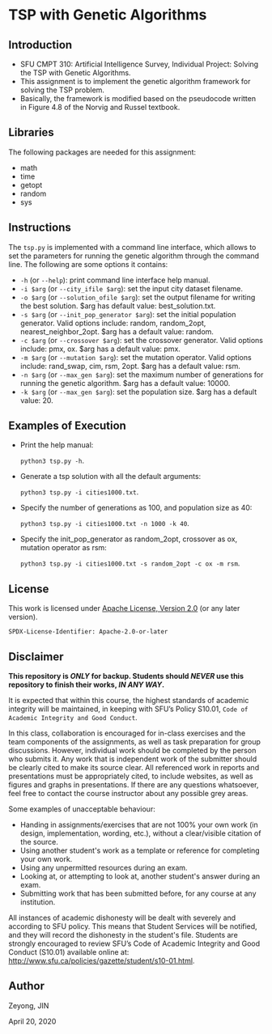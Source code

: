 # TSP with Genetic Algorithms
## Introduction

- SFU CMPT 310: Artificial Intelligence Survey, Individual Project: Solving the TSP with Genetic Algorithms.
- This assignment is to implement the genetic algorithm framework for solving the TSP problem.
- Basically, the framework is modified based on the pseudocode written in Figure 4.8 of the Norvig and Russel textbook.


## Libraries

The following packages are needed for this assignment:
- math
- time
- getopt
- random
- sys

## Instructions

The `tsp.py` is implemented with a command line interface, which allows to set the parameters for running the genetic algorithm through the command line. The following are some options it contains: 

-	`-h` (or `--help`): print command line interface help manual.
-	`-i $arg` (or `--city_ifile $arg`): set the input city dataset filename.
-	`-o $arg` (or `--solution_ofile $arg`): set the output filename for writing the best solution. $arg has default value: best_solution.txt.
-	`-s $arg` (or `--init_pop_generator $arg`): set the initial population generator. Valid options include: random, random_2opt, nearest_neighbor_2opt. $arg has a default value: random.
-	`-c $arg` (or `--crossover $arg`): set the crossover generator. Valid options include: pmx, ox. $arg has a default value: pmx.
-	`-m $arg` (or `--mutation $arg`): set the mutation operator. Valid options include: rand_swap, cim, rsm, 2opt. $arg has a default value: rsm.
-	`-n $arg` (or `--max_gen $arg`): set the maximum number of generations for running the genetic algorithm. $arg has a default value: 10000.
-	`-k $arg` (or `--max_gen $arg`): set the population size. $arg has a default value: 20.

## Examples of Execution

- Print the help manual: 
  
    `python3 tsp.py -h`.
- Generate a tsp solution with all the default arguments:
  
    `python3 tsp.py -i cities1000.txt`.
- Specify the number of generations as 100, and population size as 40: 
  
    `python3 tsp.py -i cities1000.txt -n 1000 -k 40`.
- Specify the init_pop_generator as random_2opt, crossover as ox, mutation operator as rsm: 
  
    `python3 tsp.py -i cities1000.txt -s random_2opt -c ox -m rsm`.

## License

This work is licensed under [Apache License, Version 2.0](https://www.apache.org/licenses/LICENSE-2.0) (or any later version). 

`SPDX-License-Identifier: Apache-2.0-or-later`

## Disclaimer

**This repository is *ONLY* for backup. Students should *NEVER* use this repository to finish their works, *IN ANY WAY*.**

It is expected that within this course, the highest standards of academic integrity will be maintained, in
keeping with SFU’s Policy S10.01, `Code of Academic Integrity and Good Conduct`.

In this class, collaboration is encouraged for in-class exercises and the team components of the assignments, as well
as task preparation for group discussions. However, individual work should be completed by the person
who submits it. Any work that is independent work of the submitter should be clearly cited to make its
source clear. All referenced work in reports and presentations must be appropriately cited, to include
websites, as well as figures and graphs in presentations. If there are any questions whatsoever, feel free
to contact the course instructor about any possible grey areas.

Some examples of unacceptable behaviour:
- Handing in assignments/exercises that are not 100% your own work (in design, implementation,
wording, etc.), without a clear/visible citation of the source.
- Using another student's work as a template or reference for completing your own work.
- Using any unpermitted resources during an exam.
- Looking at, or attempting to look at, another student's answer during an exam.
- Submitting work that has been submitted before, for any course at any institution.

All instances of academic dishonesty will be dealt with severely and according to SFU policy. This means
that Student Services will be notified, and they will record the dishonesty in the student's file. Students
are strongly encouraged to review SFU’s Code of Academic Integrity and Good Conduct (S10.01) available
online at: http://www.sfu.ca/policies/gazette/student/s10-01.html.

## Author

Zeyong, JIN

April 20, 2020
